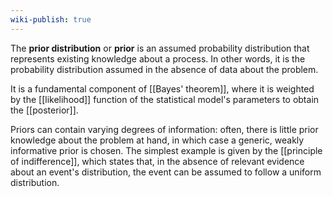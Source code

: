 ```yaml
---
wiki-publish: true
---
```

The **prior distribution** or **prior** is an assumed probability distribution that represents existing knowledge about a process. In other words, it is the probability distribution assumed in the absence of data about the problem.

It is a fundamental component of [[Bayes' theorem]], where it is weighted by the [[likelihood]] function of the statistical model's parameters to obtain the [[posterior]].

Priors can contain varying degrees of information: often, there is little prior knowledge about the problem at hand, in which case a generic, weakly informative prior is chosen. The simplest example is given by the [[principle of indifference]], which states that, in the absence of relevant evidence about an event's distribution, the event can be assumed to follow a uniform distribution.